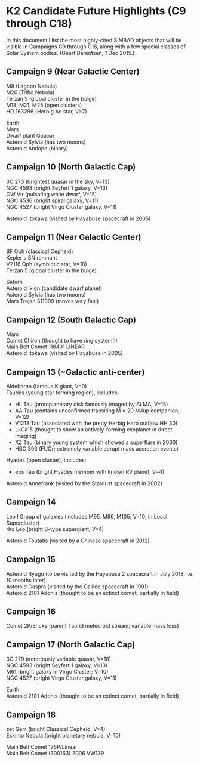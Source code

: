 # K2 Candidate Future Highlights (C9 through C18)

In this document I list the most highly-cited SIMBAD objects that will be
visible in Campaigns C9 through C18, along with a few special classes of
Solar System bodies. (Geert Barentsen, 1 Dec 2015.)


## Campaign 9  (Near Galactic Center)

M8 (Lagoon Nebula)<br>
M20 (Trifid Nebula)<br>
Terzan 5 (global cluster in the bulge)<br>
M18, M21, M25 (open clusters)<br>
HD 163296 (Herbig Ae star, V=7)<br>

Earth<br>
Mars<br>
Dwarf plant Quaoar<br>
Asteroid Sylvia (has two moons)<br>
Asteroid Antiope (binary)<br>


## Campaign 10  (North Galactic Cap)<br>

3C 273 (brightest quasar in the sky, V=13)<br>
NGC 4593 (bright Seyfert 1 galaxy, V=13)<br>
GW Vir (pulsating white dwarf, V=15)<br>
NGC 4536 (bright spiral galaxy, V=11)<br>
NGC 4527 (bright Virgo Cluster galaxy, V=11)<br>

Asteroid Itokawa (visited by Hayabuse spacecraft in 2005)<br>


## Campaign 11  (Near Galactic Center)<br>

BF Oph (classical Cepheid)<br>
Kepler's SN remnant<br>
V2116 Oph (symbiotic star, V=18)<br>
Terzan 5 (global cluster in the bulge)<br>

Saturn<br>
Asteroid Ixion (candidate dwarf planet)<br>
Asteroid Sylvia (has two moons)<br>
Mars Trojan 311999 (moves very fast)<br>


## Campaign 12  (South Galactic Cap)<br>

Mars<br>
Comet Chiron (thought to have ring system!!)<br>
Main Belt Comet 118401 LINEAR<br>
Asteroid Itokawa (visited by Hayabuse in 2005)<br>


## Campaign 13 (~Galactic anti-center)

Aldebaran (famous K giant, V=0)<br>
Taurids (young star forming region), includes:<br>
  - HL Tau (protoplanetary disk famously imaged by ALMA, V=15)<br>
  - AA Tau (contains unconfirmed transiting M = 20 MJup companion, V=12)<br>
  - V1213 Tau (associated with the pretty Herbig Haro outflow HH 30)<br>
  - LkCa15 (thought to show an actively-forming exoplanet in direct imaging)<br>
  - XZ Tau (binary young system which showed a superflare in 2000)<br>
  - HBC 393 (FUOr; extremely variable abrupt mass accretion events)<br>

Hyades (open cluster), includes:<br>
  - eps Tau (bright Hyades member with known RV planet, V=4)<br>

Asteroid Annefrank (visited by the Stardust spacecraft in 2002)<br>


## Campaign 14

Leo I Group of galaxies (includes M95, M96, M105; V=10; in Local Supercluster)<br>
rho Leo (bright B-type supergiant, V=4)<br>

Asteroid Toutatis (visited by a Chinese spacecraft in 2012)<br>


## Campaign 15

Asteroid Ryugu (to be visited by the Hayabusa 2 spacecraft in July 2018, i.e. 10 months later)<br>
Asteroid Gaspra (visited by the Galileo spacecraft in 1991)<br>
Asteroid 2101 Adonis (thought to be an extinct comet, partially in field)<br>


## Campaign 16

Comet 2P/Encke (parent Taurid meteoroid stream; variable mass loss)<br>


## Campaign 17  (North Galactic Cap)

3C 279 (notoriously variable quasar, V=18)<br>
NGC 4593 (bright Seyfert 1 galaxy, V=13)<br>
M61 (bright galaxy in Virgo Cluster; V=10)<br>
NGC 4527 (bright Virgo Cluster galaxy, V=11)<br>

Earth<br>
Asteroid 2101 Adonis (thought to be an extinct comet, partially in field)<br>


## Campaign 18

zet Gem (bright Classical Cepheid, V=4)<br>
Eskimo Nebula (bright planetary nebula, V=10)<br>

Main Belt Comet 176P/Linear<br>
Main Belt Comet (300163) 2006 VW139<br>
